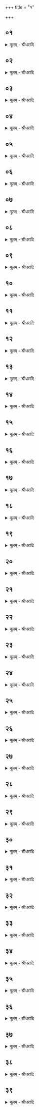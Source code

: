 +++
title = "१"

+++


## ०१
<details><summary>मूलम् - श्रीधरादि</summary>

प्रजा᳘पतिरग्निरूपा᳘ण्य᳘भ्यध्यायत्[[!!]]॥  
(त्स᳘) स᳘ यो ऽयं᳘ कुमारो᳘ रूपा᳘ण्यनुप्र᳘विष्ट आ᳘सीत्तम᳘न्वैच्छ᳘त्सो ऽग्नि᳘रवेद᳘नु वै᳘ मा पिता᳘ प्रजा᳘पतिरिच्छति ह᳘न्त त᳘द्रूपम᳘सानि य᳘न्म ऽएष न व्वेदे᳘ति॥
</details>

## ०२
<details><summary>मूलम् - श्रीधरादि</summary>

स᳘ एतान्प᳘ञ्च पशू᳘नपश्यत्॥  
(त्पु᳘) पु᳘रुषम᳘श्वं गाम᳘विमजं यद᳘पश्यत्त᳘स्मादेते᳘ पश᳘वः॥
</details>

## ०३
<details><summary>मूलम् - श्रीधरादि</summary>

स᳘ एतान्प᳘ञ्च पशून्प्रा᳘विशत्॥  
(त्स᳘) स᳘ एते प᳘ञ्च पश᳘वो ऽभवत्त᳘मुवै᳘ प्रजा᳘पतिर᳘न्वे᳘वैच्छत्॥
</details>

## ०४
<details><summary>मूलम् - श्रीधरादि</summary>

(त्स᳘) स᳘ एतान्प᳘ञ्च पशू᳘नपश्यत्॥  
(द्य) यद᳘पश्यत्त᳘स्मादेते᳘ पश᳘वस्ते᳘ष्वेत᳘मपश्यत्त᳘स्माद्वे᳘वैते᳘ पश᳘वः॥
</details>

## ०५
<details><summary>मूलम् - श्रीधरादि</summary>

स᳘ ऐक्षत॥  
(ते) इमे वा᳘ ऽअग्नि᳘रिमा᳘ने᳘वात्मा᳘नमभिसं᳘स्करवै य᳘था वा᳘ ऽअग्निः स᳘मिद्धो दी᳘प्यत ऽएव᳘मेषां च᳘क्षुर्दीप्यते य᳘था ऽग्ने᳘र्धूम᳘ उद᳘यत ऽएव᳘मेषामूष्मो᳘दयते य᳘थाग्नि᳘रभ्या᳘हितं द᳘हत्येवं᳘ बप्सति य᳘थाग्नेर्भ᳘स्म सी᳘दत्येव᳘मेषां पु᳘रीषᳫँ᳭ सीदतीमे वा᳘ ऽअग्नि᳘रिमा᳘ने᳘वात्मा᳘नमभिसं᳘स्करवा ऽइ᳘ति तान्ना᳘ना देव᳘ताभ्य आ᳘लिप्सत व्वैश्वकर्मणं पु᳘रुषं व्वारुणम᳘श्वमैन्द्र᳘मृषभं᳘ त्वाष्ट्रम᳘विमाग्नेय᳘मजम्[[!!]]॥
</details>

## ०६
<details><summary>मूलम् - श्रीधरादि</summary>

(ᳫँ᳭) स᳘ ऐक्षत॥  
ना᳘ना वा᳘ ऽइदं᳘ देव᳘ताभ्य आ᳘लिप्से ऽग्ने᳘र्व्वह᳘ᳫँ᳘ रूपा᳘णि कामये ह᳘न्तैनानग्नि᳘भ्यः का᳘मायाल᳘भा ऽइ᳘ति ता᳘नग्नि᳘भ्यः का᳘माया᳘लभत तद्य᳘दग्नि᳘भ्य इ᳘ति बहू᳘नि ह्यग्निरूपा᳘ण्यभ्य᳘ध्यायद᳘थ[[!!]] यत्का᳘माये᳘ति का᳘मेन ह्या᳘लभत ताना᳘प्रीतान्प᳘र्यग्निकृतानु᳘दीचो नीत्वा स᳘मज्ञपयत्॥
</details>

## ०७
<details><summary>मूलम् - श्रीधरादि</summary>

(त्स᳘) स᳘ ऐक्षत॥  
या वै श्री᳘रभ्य᳘धासिषमिमास्ताः᳘ शीर्ष᳘सु ह᳘न्त शीर्षा᳘ण्ये᳘वोपद᳘धा इ᳘ति स᳘ शीर्षा᳘ण्ये᳘वोत्कृत्यो᳘पाधत्ताथे᳘तराणि कु᳘सिन्धान्यप्सु प्रा᳘प्लावयदजे᳘न यज्ञᳫँ᳭ स᳘मस्थापयन्ने᳘न्मे यज्ञो व्वि᳘कृष्टो᳘ ऽसदि᳘त्यात्मा वै᳘ यज्ञो ने᳘न्मे ऽय᳘मात्मा व्वि᳘कृष्टो᳘ ऽसदि᳘त्येते᳘न पशु᳘नेष्ट्वा त᳘त्प्रजा᳘पतिरपश्यद्य᳘थैत᳘स्याग्नेर᳘न्तं न᳘ पर्यैत्[[!!]]॥
</details>

## ०८
<details><summary>मूलम् - श्रीधरादि</summary>

(त्स᳘) स᳘ ऐक्षत॥  
य᳘मिम᳘मात्मा᳘नमप्सु प्रा᳘पिप्लवं तम᳘न्विच्छानी᳘ति तम᳘न्वैच्छत्तद्य᳘देषामप्सु प्र᳘विद्धानां प्रत्य᳘तिष्ठत्ता᳘ अपः स᳘मभरद᳘थ य᳘दस्यां तां मृ᳘दं त᳘दुभ᳘यᳫँ᳭ सम्भृ᳘त्य मृ᳘दं चापश्चे᳘ष्टकामकरोत्त᳘स्मादेत᳘दुभ᳘यमि᳘ष्टका भवति मृच्चा᳘पश्च॥
</details>

## ०९
<details><summary>मूलम् - श्रीधरादि</summary>

स᳘ ऐक्षत॥  
य᳘दि वा᳘ ऽइद᳘मित्थ᳘मेव स᳘दात्मा᳘नमभिसंस्करिष्ये म᳘र्त्यः कुणपो᳘ ऽनपहतपाप्मा भविष्यामि ह᳘न्तैतदग्नि᳘ना[[!!]] प᳘चानी᳘ति त᳘दग्नि᳘ना ऽपचत्त᳘देनदमृ᳘तमकरोदेतद्वै᳘ हवि᳘रमृ᳘तं तम् भवति य᳘दग्नि᳘ना प᳘चन्ति त᳘स्मादग्निने᳘ष्टकाः पचन्त्यमृ᳘ता ए᳘वैनास्त᳘त्कुर्वन्ति॥
</details>

## १०
<details><summary>मूलम् - श्रीधरादि</summary>

तद्य᳘दिष्ट्वा᳘ पशुना᳘ ऽपश्यत्॥  
(त्त᳘) त᳘स्मादि᳘ष्टकास्त᳘स्मादि᳘ष्ट्वैव᳘ पशुने᳘ष्टकाः कुर्याद᳘निष्टका ह ता᳘ भवन्ति याः᳘ पुरा᳘ पशोः᳘ कुर्व्वन्त्य᳘थो ह त᳘दन्य᳘देव[[!!]]॥
</details>

## ११
<details><summary>मूलम् - श्रीधरादि</summary>

त᳘द्यास्ताः श्रि᳘यः॥  
(ऽ) एता᳘नि ता᳘नि पशुशीर्षाण्य᳘थ या᳘नि ता᳘नि कु᳘सिन्धान्येतास्ताः प᳘ञ्च चि᳘तयस्तद्य᳘त्पशुशीर्षा᳘ण्युपधा᳘य चि᳘तीश्चिनो᳘त्येतै᳘रेव त᳘च्छीर्ष᳘भिरेता᳘नि कु᳘सिन्धानि सं᳘दधाति॥
</details>

## १२
<details><summary>मूलम् - श्रीधरादि</summary>

त᳘ ऽएते स᳘र्व्वे पश᳘वो य᳘दग्निः॥  
(स्त᳘) त᳘स्मादग्नौ᳘ पश᳘वो रमन्ते पशु᳘भिरेव त᳘त्पश᳘वो रमन्ते त᳘स्माद्य᳘स्य पश᳘वो भ᳘वन्ति त᳘स्मिन्नग्निराधीयते ऽग्नि᳘र्ह्येष[[!!]] य᳘त्पश᳘वस्त᳘तो वै᳘ प्रजा᳘पतिरग्नि᳘रभवत्॥
</details>

## १३
<details><summary>मूलम् - श्रीधरादि</summary>

(त्त) तद्धै᳘क ऽआहुः॥  
(र᳘) अ᳘त्रै᳘वैतैः स᳘र्व्वैः पशु᳘भिर्यजेत यद्वा᳘ ऽएतैर᳘त्र स᳘र्व्वैः प्रजा᳘पतिर᳘यक्ष्यत त᳘दे᳘वाग्नेर᳘न्तं प᳘र्यैष्यत्तद्य᳘देतैर᳘त्र स᳘र्व्वैर्य᳘जेत त᳘दे᳘वाग्निर᳘न्तं प᳘रीयादि᳘ति न त᳘था कुर्याद्देवा᳘नां त᳘दिता᳘दियाद᳘थो पथस्त᳘दियाद᳘थो किं त᳘तः स᳘म्भरेदेता᳘नि वा᳘ ऽएतत्कु᳘सिन्धान्येताश्चि᳘तीः स᳘म्भरति त᳘स्मात्त᳘था न᳘ कुर्यात्॥
</details>

## १४
<details><summary>मूलम् - श्रीधरादि</summary>

(द्य᳘) य᳘द्वे᳘वैता᳘न्पशू᳘नाल᳘भते॥  
(त) आय᳘तनमे᳘वैत᳘दग्न᳘ये करोति न᳘ ह्यनायतने क᳘श्चन र᳘मते᳘ ऽन्नं वा᳘ ऽआय᳘तनं त᳘देत᳘त्पुर᳘स्तान्नि᳘दधाति त᳘देनं प᳘श्यन्नग्नि᳘रुपा᳘वर्तते॥
</details>

## १५
<details><summary>मूलम् - श्रीधरादि</summary>

पु᳘रुषो᳘ ऽश्वो गौर᳘विरजो᳘ भवन्ति॥  
एता᳘वन्तो वै स᳘र्व्वे पशवो᳘ ऽन्तं पश᳘वस्तद्या᳘वद᳘न्नं त᳘देत᳘त्पुर᳘स्तान्नि᳘दधाति त᳘देनं प᳘श्यन्नग्नि᳘रुपा᳘वर्तते॥
</details>

## १६
<details><summary>मूलम् - श्रीधरादि</summary>

प᳘ञ्च भवन्ति॥  
प᳘ञ्च᳘ ह्येते ऽग्न᳘यो य᳘देताश्चि᳘तयस्ते᳘भ्य ऽएतत्प᳘ञ्चाय᳘तनानि नि᳘दधाति त᳘देनं प᳘श्यन्नग्नि᳘रुपा᳘वर्तते॥
</details>

## १७
<details><summary>मूलम् - श्रीधरादि</summary>

तद्य᳘दग्नि᳘भ्य ऽइ᳘ति॥  
बह᳘वो᳘ ह्ये᳘ते ऽग्न᳘यो य᳘देताश्चि᳘तयो᳘ ऽथ यत्का᳘माये᳘ति य᳘था तं का᳘ममाप्नुयाद्य᳘जमानो य᳘त्काम ऽएतत्क᳘र्म कुरुते॥
</details>

## १८
<details><summary>मूलम् - श्रीधरादि</summary>

पु᳘रुषं प्रथममा᳘लभते॥  
पु᳘रुषो हि᳘ प्रथमः᳘ पशूनामथा᳘श्वं पु᳘रुषᳫँ᳭ ह्यन्वश्वो᳘ ऽथ गाम᳘श्वᳫँ᳭ ह्य᳘नु गौरथा᳘विं गाᳫँ᳭ ह्यन्व᳘विर᳘थाजम᳘विᳫँ᳭ ह्य᳘न्वजस्त᳘देनान्यथापूर्व्वं᳘ यथाश्रेष्ठमा᳘लभते॥
</details>

## १९
<details><summary>मूलम् - श्रीधरादि</summary>

ते᳘षां व्वि᳘षमा रशनाः᳘ स्युः॥  
पुरुषस्य[[!!]] व्व᳘र्षिष्ठा᳘ ऽथ ह्र᳘सीयस्य᳘थ ह्र᳘सीयसी त᳘द्यथारूपं᳘ पशूना᳘ᳫँ᳘ रशनाः᳘ करोत्य᳘पापवस्यसाय स᳘र्व्वा᳘स्त्वेव᳘ समाः᳘ स्युः स᳘र्व्वाः सदृ᳘श्यः स᳘र्व्वे᳘ ह्येते᳘ समाः स᳘र्व्वे सदृ᳘शा ऽअग्न᳘यो᳘ ह्युच्यन्ते᳘ ऽन्नᳫँ᳘ ह्युच्य᳘न्ते ते᳘न समास्ते᳘न सदृ᳘शाः॥
</details>

## २०
<details><summary>मूलम् - श्रीधरादि</summary>

(स्त᳘) त᳘दाहुः॥  
कथ᳘मस्यै᳘षो ऽग्निः प᳘ञ्चेष्टकः सर्व्वः पशुष्वा᳘रब्धो भवती᳘ति पुरोडाशकपाले᳘षु᳘[[!!]] न्वे᳘वा ऽऽप्यत ऽइयं᳘[[!!]] प्रथमा᳘ मृन्मयी᳘ष्टका᳘ ऽथ य᳘त्पशु᳘माल᳘भते ते᳘न पश्विष्ट᳘का ऽऽप्यते᳘ ऽथ य᳘द्वपा᳘मभि᳘तो हिरण्यशकलौ भ᳘वतस्ते᳘न हिरण्येष्ट᳘का ऽऽप्यते᳘ ऽथ य᳘दिध्मो यू᳘पः परिध᳘यस्ते᳘न व्वानस्पत्ये᳘ष्टका ऽऽप्यते᳘ ऽथ यदा᳘ज्यं प्रो᳘क्षण्यः पुरोडा᳘शस्तेना᳘न्नं पञ्चमी᳘ष्टका ऽऽप्यत ऽएव᳘मु हास्यै᳘षो ऽग्निः प᳘ञ्चेष्टकः स᳘र्व्वः पशुश्वा᳘रब्धो भवति॥
</details>

## २१
<details><summary>मूलम् - श्रीधरादि</summary>

ते᳘षां च᳘तुर्विᳫँ᳭शतिः सामिधे᳘न्यः॥  
(श्च᳘) च᳘तुर्विᳫँ᳭शत्यर्धमासो वै संव्वत्सरः᳘ संवत्स᳘रो ऽग्निर्या᳘वानग्निर्या᳘वत्यस्य मा᳘त्रा ता᳘वतै᳘वैनमेतत्स᳘मिन्द्धे॥
</details>

## २२
<details><summary>मूलम् - श्रीधरादि</summary>

य᳘द्वेव च᳘तुर्विᳫँ᳭शतिः॥  
(श्च᳘) च᳘तुर्विᳫँ᳭शत्यक्षरा वै᳘ गायत्री᳘ गाय᳘त्रो ऽग्निर्या᳘वानग्निर्या᳘वत्यस्य मा᳘त्रा ता᳘वतै᳘वैनमेतत्स᳘मिन्द्धे॥
</details>

## २३
<details><summary>मूलम् - श्रीधरादि</summary>

य᳘द्वेव च᳘तुर्विᳫँ᳭शतिः॥  
(श्च᳘) चतुर्विᳫँ᳭शो वै पु᳘रुषो द᳘श ह᳘स्त्या ऽअङ्गु᳘लयो द᳘श पा᳘द्याश्चत्वार्य᳘ङ्गानि पु᳘रुषः प्रजा᳘पतिः प्रजा᳘पतिरग्निर्या᳘वानग्निर्या᳘वत्यस्य मा᳘त्रा ता᳘वतै᳘वैनमेतत्स᳘मिन्द्धे॥
</details>

## २४
<details><summary>मूलम् - श्रीधरादि</summary>

(न्द्ध ऽ) उभ᳘यीर्गायत्री᳘श्च त्रिष्टु᳘भश्चा᳘न्वाह॥  
प्राणो᳘ गाय᳘त्र्यात्मा᳘ त्रिष्टु᳘प्प्राण᳘मे᳘वास्य गायत्री᳘भिः स᳘मिन्द्ध ऽआत्मा᳘नं त्रिष्टु᳘ब्भिर्म᳘ध्ये त्रिष्टु᳘भो भ᳘वन्त्यभि᳘तो गाय᳘त्र्यो म᳘ध्ये᳘ ह्यय᳘मा᳘त्मा ऽभि᳘तः[[!!]] प्राणा भू᳘यसीः पुर᳘स्ताद्गायत्री᳘रन्वा᳘ह क᳘नीयसीरुप᳘रिष्टाद्भू᳘याᳫँ᳭सो᳘ हीमे᳘ पुर᳘स्तात्प्राणाः क᳘नीयाᳫँ᳭स ऽउप᳘रिष्टात्॥
</details>

## २५
<details><summary>मूलम् - श्रीधरादि</summary>

(त्सो᳘) सो᳘ ऽन्वाह॥  
स᳘मास्त्वा ग्न ऽऋत᳘वो व्वर्धयंत्वि᳘ति प्रजा᳘पतिं व्वि᳘स्रस्तं य᳘त्राग्निः᳘ सम᳘दधात्त᳘मब्रवीद्या म᳘त्सम्मिताः सामिधेन्यस्ता᳘भिर्मा स᳘मिन्त्स्वेति᳘[[!!]]॥
</details>

## २६
<details><summary>मूलम् - श्रीधरादि</summary>

स᳘ ऽएता᳘ ऽअपश्यत्॥  
(त्स᳘) स᳘मास्त्वा ऽग्न ऽऋत᳘वो व्वर्द्धयंत्वि᳘ति स᳘माश्च त्वा ऽग्न ऽऋत᳘वश्च व्वर्द्धयंत्वि᳘त्येतत्संवत्सरा ऽऋ᳘षयो या᳘नि सत्ये᳘ति संवत्सरा᳘श्च त्व᳘ ऽर्षयश्च सत्या᳘नि च व्वर्द्धयन्त्वि᳘त्येतत्सं᳘ दिव्ये᳘न दीदिहि रोचनेने᳘त्यसौ वा᳘ ऽआदित्यो᳘ दिव्य᳘ᳫँ᳘ रोचनं ते᳘न सं᳘दीदिही᳘त्येतद्वि᳘श्वा ऽआ᳘भाहि प्रदि᳘शश्च᳘तस्र ऽइ᳘ति स᳘र्व्वा ऽआ᳘भाहि प्रदि᳘शश्च᳘तस्र ऽइ᳘त्येतत्[[!!]]॥
</details>

## २७
<details><summary>मूलम् - श्रीधरादि</summary>

(त्ता᳘) ता᳘ ऽएता ऽए᳘कव्याख्यानाः॥  
(ऽ) एत᳘मेवाभि[[!!]] य᳘थैत᳘मेव᳘ संस्कुर्या᳘देत᳘ᳫ᳘ संदध्या᳘देतं᳘ जन᳘येत्ता᳘ ऽआग्ने᳘य्यः[[!!]] प्राजापत्या य᳘दग्निर᳘पश्यत्ते᳘नाग्नेय्यो[[!!]] य᳘त्प्रजा᳘पतिᳫ᳭ समै᳘न्द्ध ते᳘न प्राजापत्याः[[!!]]॥
</details>

## २८
<details><summary>मूलम् - श्रीधरादि</summary>

(०) द्वा᳘दशा᳘प्रियः॥  
(यो) द्वा᳘दश मा᳘साः संवत्सरः᳘ संवत्स᳘रो ऽग्निर्या᳘वानग्निर्या᳘वत्यस्य मा᳘त्रा ता᳘वतै᳘वैनमेतदा᳘प्रीणाति॥
</details>

## २९
<details><summary>मूलम् - श्रीधरादि</summary>

य᳘द्वेव द्वा᳘दश॥  
द्वा᳘दशाक्षरा वै ज᳘गतीयं वै ज᳘गत्यस्या᳘ᳫ᳘ हीदᳫ᳭ स᳘र्व्वं ज᳘गदिय᳘मु वा᳘ ऽअग्नि᳘रस्यै हि स᳘र्व्वो ऽग्नि᳘श्चीय᳘ते या᳘वानग्निर्या᳘वत्यस्य मा᳘त्रा ता᳘वतै᳘वैनमेतदा᳘प्रीणाति॥
</details>

## ३०
<details><summary>मूलम् - श्रीधरादि</summary>

य᳘द्वेव द्वा᳘दश॥  
द्वा᳘दशाक्षरा वै ज᳘गती ज᳘गती स᳘र्व्वाणि च्छ᳘न्दाᳫँ᳭सि स᳘र्व्वाणि च्छ᳘न्दाᳫँ᳭सि प्रजा᳘पतिः प्रजा᳘पतिरग्निर्या᳘वानग्निर्या᳘वत्यस्य मा᳘त्रा ता᳘वतै᳘वैनमेतदा᳘प्रीणाति॥
</details>

## ३१
<details><summary>मूलम् - श्रीधरादि</summary>

ता᳘ ऽएता᳘ ऽऊर्द्ध्वा᳘ ऽअस्य समि᳘धो भवन्ती᳘ति॥  
प्रजा᳘पतिं व्वि᳘स्रस्तं य᳘त्राग्निः᳘ सम᳘दधात्त᳘मब्रवीद्या म᳘त्संमिता ऽआ᳘प्रियस्ता᳘भिर्मा᳘ ऽऽप्रीणीही᳘ति॥
</details>

## ३२
<details><summary>मूलम् - श्रीधरादि</summary>

स᳘ ऽएता᳘ ऽअपश्यत्॥  
(दू) ऊर्ध्वा᳘ ऽअस्य समि᳘धो भवन्ती᳘त्यूर्ध्वा᳘ ह्येत᳘स्य स᳘मिद्धस्य समि᳘धो भ᳘वन्त्यूर्ध्वा᳘ शुक्रा᳘ शोची᳘ᳫँ᳘ष्यग्नेरि᳘त्यूर्ध्वा᳘नि᳘ ह्येत᳘स्य शुक्रा᳘णि शोची᳘ᳫँ᳘ष्यर्ची᳘ᳫँ᳘षि भ᳘वन्ति द्युम᳘त्तमे᳘ति व्वीर्य᳘वत्तमे᳘त्येत᳘त्सुप्र᳘तीकस्ये᳘ति सर्व्व᳘तो वा᳘ ऽअग्निः᳘ सुप्र᳘तीकः सूनोरि᳘ति य᳘देनं जन᳘यति ते᳘नास्यैष᳘ सूनुः[[!!]]॥
</details>

## ३३
<details><summary>मूलम् - श्रीधरादि</summary>

(स्ता᳘) ता᳘ ऽएता ऽए᳘कव्याख्यानाः॥  
(ऽ) एत᳘मे᳘वाभि य᳘थैत᳘मेव᳘ संस्कुर्या᳘देत᳘ᳫँ᳘ संदध्या᳘देतं᳘ जन᳘येत्ता᳘ ऽआग्ने᳘य्यः[[!!]] प्राजापत्या य᳘दग्निर᳘पश्यत्ते᳘नाग्ने᳘य्यो य᳘त्प्रजा᳘पतिमा᳘प्रीणात्ते᳘न प्राजापत्याः[[!!]]॥
</details>

## ३४
<details><summary>मूलम् - श्रीधरादि</summary>

(स्ता) ता व्वि᳘षमा व्वि᳘षमपदाः॥  
(०) व्वि᳘षमाक्षरा व्वि᳘षमाणि हि च्छ᳘न्दाᳫँ᳭स्य᳘थो या᳘न्यस्याध्यात्मम᳘ङ्गानि व्वि᳘षमाणि ता᳘न्यस्यैता᳘भिरा᳘प्रीणाति॥
</details>

## ३५
<details><summary>मूलम् - श्रीधरादि</summary>

व्वैश्वानरः᳘ पशुपुरोडाशः᳘॥  
(शो᳘) व्वैश्वानरो वै स᳘र्व्वे ऽग्न᳘यः स᳘र्व्वेषामग्नी᳘नामुपाप्त्यै[[!!]]॥
</details>

## ३६
<details><summary>मूलम् - श्रीधरादि</summary>

य᳘द्वेव᳘ व्वैश्वानरः᳘॥  
(ऽ) ऋत᳘वो हैते य᳘देताश्चि᳘तयो ऽग्न᳘यो वा᳘ ऽऋत᳘व ऽऋत᳘वः संव्वत्सरः᳘ संव्वत्सरो᳘ व्वैश्वानरो य᳘दग्न᳘य ऽइ᳘ति स्याद᳘ति त᳘द्रेचयेद् द्वा᳘दशकपालो द्वा᳘दश मा᳘साः संव्वत्सरः᳘ संव्वत्सरो᳘ व्वैश्वानर᳘ ऽआग्ने᳘य्यो याज्या ऽनुवा᳘क्या ऽअग्निरूपा᳘णामु᳘पात्यै का᳘मवत्यः का᳘मानामु᳘पाप्त्यै॥
</details>

## ३७
<details><summary>मूलम् - श्रीधरादि</summary>

तद्धै᳘के॥  
(क ऽ) इ᳘त्ये᳘वैता᳘नि पशुशीर्षा᳘णि वित्त्वो᳘पदधत्युभ᳘येनैते᳘ पश᳘व ऽइ᳘ति ते᳘ ह ते म᳘र्त्याः कुण᳘पाः स᳘म्भवन्त्य᳘नाप्रीतानि हि ता᳘नि त᳘द्ध तथा᳘ ऽऽषाढेः सौश्रोमतेयस्यो᳘पदधुः स᳘ ह क्षिप्र᳘ ऽएव त᳘तो ममार॥
</details>

## ३८
<details><summary>मूलम् - श्रीधरादि</summary>

हिरण्म᳘यान्यु है᳘के कुर्व्वन्ति॥  
(न्त्य) अमृतेष्टका ऽइ᳘ति व्व᳘दन्तस्ता᳘ ह ता᳘ ऽअमृतेष्टका न हि ता᳘नि पशुशीर्षा᳘णि॥
</details>

## ३९
<details><summary>मूलम् - श्रीधरादि</summary>

मृन्म᳘यान्यु है᳘के कुर्व्वन्ति॥  
(न्त्यु᳘) उ᳘त्सन्ना वा᳘ ऽएते᳘ पशवो[[!!]] यद्वै किंचो᳘त्सन्नमियं त᳘स्य स᳘र्व्वस्य प्रतिष्ठा तद्य᳘त्रैते᳘ पश᳘वो गतास्त᳘त ऽएनान᳘धि स᳘म्भराम ऽइ᳘ति न त᳘था कुर्याद्यो वा᳘ ऽएते᳘षामावृ᳘तं च ब्रा᳘ह्मणं च न᳘ ऽविद्यात्त᳘स्यैत ऽउ᳘त्सन्नाः स्युः स᳘ ऽएता᳘नेव प᳘ञ्च पशूना᳘लभेत या᳘वदस्य व्व᳘शः स्यात्ता᳘न्हैता᳘न्प्रजा᳘पतिः प्रथम᳘ ऽआलेभे श्या᳘पर्णः सायकाय᳘नो ऽन्तमो᳘ ऽथ ह स्मैता᳘नेवा᳘न्तरेणा᳘लभन्ते᳘ ऽथैत᳘र्हीमौ द्वा᳘वेवा᳘लभ्येते प्राजापत्य᳘श्च व्वाय᳘व्यश्च[[!!]] त᳘योर᳘तो ब्रा᳘ह्मणमुद्यते॥
</details>